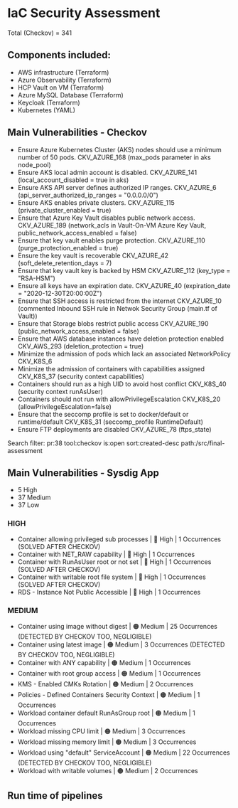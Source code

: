 # IaC Security Assessment
Total (Checkov) = 341

## Components included:
- AWS infrastructure (Terraform)
- Azure Observability (Terraform)
- HCP Vault on VM (Terraform)
- Azure MySQL Database (Terraform)
- Keycloak (Terraform)
- Kubernetes (YAML)

## Main Vulnerabilities - Checkov
- Ensure Azure Kubernetes Cluster (AKS) nodes should use a minimum number of 50 pods.  CKV_AZURE_168 (max_pods parameter in aks node_pool)
- Ensure AKS local admin account is disabled. CKV_AZURE_141 (local_account_disabled = true in aks)
- Ensure AKS API server defines authorized IP ranges. CKV_AZURE_6 (api_server_authorized_ip_ranges = "0.0.0.0/0")
- Ensure AKS enables private clusters. CKV_AZURE_115 (private_cluster_enabled = true)
- Ensure that Azure Key Vault disables public network access. CKV_AZURE_189 (network_acls in Vault-On-VM Azure Key Vault, public_network_access_enabled = false)
- Ensure that key vault enables purge protection. CKV_AZURE_110 (purge_protection_enabled = true)
- Ensure the key vault is recoverable CKV_AZURE_42 (soft_delete_retention_days  = 7)
- Ensure that key vault key is backed by HSM CKV_AZURE_112 (key_type = "RSA-HSM")
- Ensure all keys have an expiration date. CKV_AZURE_40  (expiration_date = "2020-12-30T20:00:00Z")
- Ensure that SSH access is restricted from the internet CKV_AZURE_10 (commented Inbound SSH rule in Netwok Security Group (main.tf of Vault))
- Ensure that Storage blobs restrict public access CKV_AZURE_190 (public_network_access_enabled = false)
- Ensure that AWS database instances have deletion protection enabled CKV_AWS_293 (deletion_protection = true)
- Minimize the admission of pods which lack an associated NetworkPolicy CKV_K8S_6 
- Minimize the admission of containers with capabilities assigned CKV_K8S_37 (security context capabilities)
- Containers should run as a high UID to avoid host conflict CKV_K8S_40 (security context runAsUser)
- Containers should not run with allowPrivilegeEscalation CKV_K8S_20 (allowPrivilegeEscalation=false)
- Ensure that the seccomp profile is set to docker/default or runtime/default CKV_K8S_31 (seccomp_profile RuntimeDefault)
- Ensure FTP deployments are disabled CKV_AZURE_78 (ftps_state)



Search filter: pr:38 tool:checkov is:open sort:created-desc path:/src/final-assessment 



## Main Vulnerabilities - Sysdig App
- 5 High
- 37 Medium
- 37 Low


### HIGH
- Container allowing privileged sub processes | 🔴 High | 1 Occurrences   (SOLVED AFTER CHECKOV)
- Container with NET_RAW capability | 🔴 High | 1 Occurrences
- Container with RunAsUser root or not set | 🔴 High | 1 Occurrences   (SOLVED AFTER CHECKOV)
- Container with writable root file system | 🔴 High | 1 Occurrences   (SOLVED AFTER CHECKOV)
- RDS - Instance Not Public Accessible | 🔴 High | 1 Occurrences

### MEDIUM
- Container using image without digest | 🟠 Medium | 25 Occurrences (DETECTED BY CHECKOV TOO, NEGLIGIBLE)
- Container using latest image | 🟠 Medium | 3 Occurrences (DETECTED BY CHECKOV TOO, NEGLIGIBLE)
- Container with ANY capability | 🟠 Medium | 1 Occurrences
- Container with root group access | 🟠 Medium | 1 Occurrences
- KMS - Enabled CMKs Rotation | 🟠 Medium | 2 Occurrences
- Policies - Defined Containers Security Context | 🟠 Medium | 1 Occurrences
- Workload container default RunAsGroup root | 🟠 Medium | 1 Occurrences
- Workload missing CPU limit | 🟠 Medium | 3 Occurrences
- Workload missing memory limit | 🟠 Medium | 3 Occurrences
- Workload using "default" ServiceAccount | 🟠 Medium | 22 Occurrences  (DETECTED BY CHECKOV TOO, NEGLIGIBLE)
- Workload with writable volumes | 🟠 Medium | 2 Occurrences

## Run time of pipelines